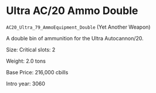 # Ultra AC/20 Ammo Double

`AC20_Ultra_79_AmmoEquipment_Double` (Yet Another Weapon)

A double bin of ammunition for the Ultra Autocannon/20.

Size: Critical slots: 2

Weight: 2.0 tons

Base Price: 216,000 cbills

Intro year: 3060

